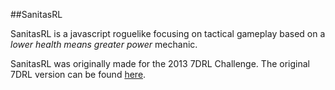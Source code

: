 ##SanitasRL

SanitasRL is a javascript roguelike focusing on tactical gameplay based on a *lower health means greater power* mechanic.

SanitasRL was originally made for the 2013 7DRL Challenge. The original 7DRL version can be found [here](http://codejunkie.se/sanitasrl/).
